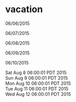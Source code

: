 # vacation
06/06/2015

06/07/2015

06/08/2015

06/09/2015

06/10/2015

Sat Aug  8 06:00:01 PDT 2015  
Sun Aug  9 06:00:01 PDT 2015  
Mon Aug 10 06:00:01 PDT 2015  
Tue Aug 11 06:00:01 PDT 2015  
Wed Aug 12 06:00:01 PDT 2015  
  
